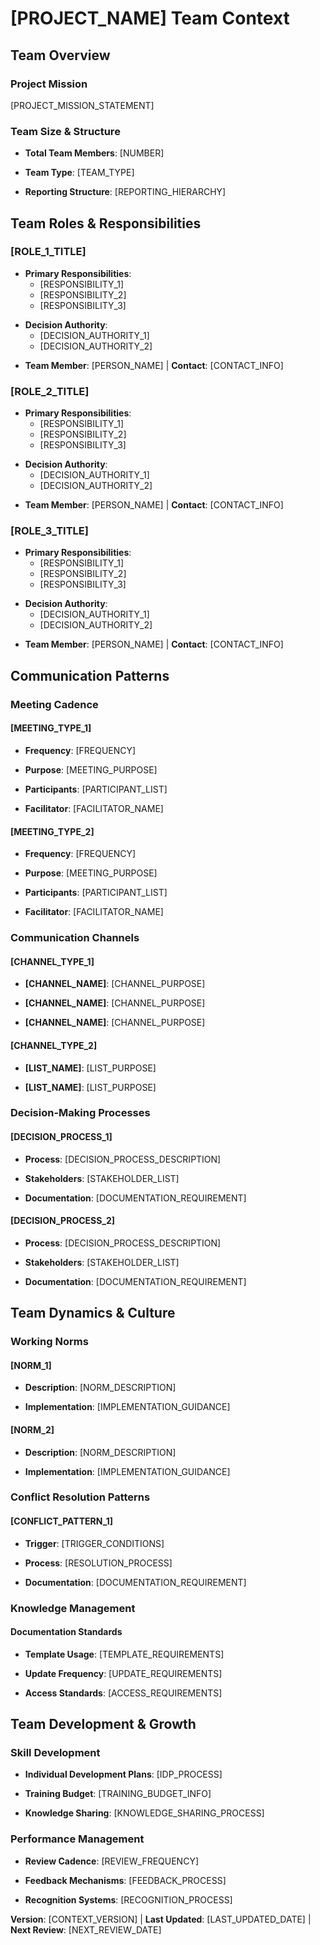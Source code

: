 # [PROJECT_NAME] Team Context
<!-- Example: Persona-Kit Team Context, TaskFlow Team Context, etc. -->

## Team Overview

### Project Mission
[PROJECT_MISSION_STATEMENT]
<!-- Example: Build a persona-driven development framework that enables teams to create more user-centered software through structured collaboration patterns -->

### Team Size & Structure
- **Total Team Members**: [NUMBER]
<!-- Example: 8 members -->

- **Team Type**: [TEAM_TYPE]
<!-- Example: Cross-functional product team, Distributed team, Co-located team -->

- **Reporting Structure**: [REPORTING_HIERARCHY]
<!-- Example: Flat hierarchy with product manager coordination, Matrix organization with dual reporting lines -->

## Team Roles & Responsibilities

### [ROLE_1_TITLE]
<!-- Example: Product Manager -->
- **Primary Responsibilities**:
  - [RESPONSIBILITY_1]
  - [RESPONSIBILITY_2]
  - [RESPONSIBILITY_3]
<!-- Example: Define product vision and strategy, Prioritize features based on user needs, Coordinate stakeholder communication -->

- **Decision Authority**:
  - [DECISION_AUTHORITY_1]
  - [DECISION_AUTHORITY_2]
<!-- Example: Final authority on feature prioritization, Veto power on technical architecture decisions -->

- **Team Member**: [PERSON_NAME] | **Contact**: [CONTACT_INFO]
<!-- Example: Sarah Johnson | sarah@company.com -->

### [ROLE_2_TITLE]
<!-- Example: Lead Developer -->
- **Primary Responsibilities**:
  - [RESPONSIBILITY_1]
  - [RESPONSIBILITY_2]
  - [RESPONSIBILITY_3]
<!-- Example: Technical architecture decisions, Code quality oversight, Developer mentoring -->

- **Decision Authority**:
  - [DECISION_AUTHORITY_1]
  - [DECISION_AUTHORITY_2]
<!-- Example: Technical implementation decisions, Code review approval authority -->

- **Team Member**: [PERSON_NAME] | **Contact**: [CONTACT_INFO]
<!-- Example: Alex Chen | alex@company.com -->

### [ROLE_3_TITLE]
<!-- Example: UX Designer -->
- **Primary Responsibilities**:
  - [RESPONSIBILITY_1]
  - [RESPONSIBILITY_2]
  - [RESPONSIBILITY_3]
<!-- Example: User research and persona development, Interface design and prototyping, Usability testing -->

- **Decision Authority**:
  - [DECISION_AUTHORITY_1]
  - [DECISION_AUTHORITY_2]
<!-- Example: UX design decisions, User research methodology approval -->

- **Team Member**: [PERSON_NAME] | **Contact**: [CONTACT_INFO]
<!-- Example: Maria Rodriguez | maria@company.com -->

## Communication Patterns

### Meeting Cadence

#### [MEETING_TYPE_1]
<!-- Example: Daily Standup -->
- **Frequency**: [FREQUENCY]
<!-- Example: Daily, 15 minutes -->
- **Purpose**: [MEETING_PURPOSE]
<!-- Example: Quick progress updates and blocker identification -->
- **Participants**: [PARTICIPANT_LIST]
<!-- Example: All team members -->
- **Facilitator**: [FACILITATOR_NAME]
<!-- Example: Scrum Master or rotating team member -->

#### [MEETING_TYPE_2]
<!-- Example: Weekly Planning -->
- **Frequency**: [FREQUENCY]
<!-- Example: Weekly, 60 minutes -->
- **Purpose**: [MEETING_PURPOSE]
<!-- Example: Sprint planning and backlog refinement -->
- **Participants**: [PARTICIPANT_LIST]
<!-- Example: Product manager, lead developer, UX designer -->
- **Facilitator**: [FACILITATOR_NAME]
<!-- Example: Product manager -->

### Communication Channels

#### [CHANNEL_TYPE_1]
<!-- Example: Slack Channels -->
- **[CHANNEL_NAME]**: [CHANNEL_PURPOSE]
<!-- Example: #general: General team announcements and discussions -->
- **[CHANNEL_NAME]**: [CHANNEL_PURPOSE]
<!-- Example: #development: Technical discussions and code reviews -->
- **[CHANNEL_NAME]**: [CHANNEL_PURPOSE]
<!-- Example: #design: UX/UI discussions and feedback -->

#### [CHANNEL_TYPE_2]
<!-- Example: Email Distribution Lists -->
- **[LIST_NAME]**: [LIST_PURPOSE]
<!-- Example: stakeholders@company.com: Weekly stakeholder updates -->
- **[LIST_NAME]**: [LIST_PURPOSE]
<!-- Example: team@company.com: Internal team communications -->

### Decision-Making Processes

#### [DECISION_PROCESS_1]
<!-- Example: Technical Architecture Decisions -->
- **Process**: [DECISION_PROCESS_DESCRIPTION]
<!-- Example: RFC (Request for Comments) process with 48-hour review period -->
- **Stakeholders**: [STAKEHOLDER_LIST]
<!-- Example: Lead developer, product manager, stakeholders -->
- **Documentation**: [DOCUMENTATION_REQUIREMENT]
<!-- Example: Decision recorded in technical-architecture-decision.md -->

#### [DECISION_PROCESS_2]
<!-- Example: Feature Prioritization -->
- **Process**: [DECISION_PROCESS_DESCRIPTION]
<!-- Example: Feature prioritization matrix with stakeholder input -->
- **Stakeholders**: [STAKEHOLDER_LIST]
<!-- Example: Product manager, UX designer, stakeholders -->
- **Documentation**: [DOCUMENTATION_REQUIREMENT]
<!-- Example: Decision recorded in feature-prioritization.md -->

## Team Dynamics & Culture

### Working Norms

#### [NORM_1]
<!-- Example: Remote-First Communication -->
- **Description**: [NORM_DESCRIPTION]
<!-- Example: All communication should be clear and accessible to remote team members -->
- **Implementation**: [IMPLEMENTATION_GUIDANCE]
<!-- Example: Use video for complex discussions, document decisions in writing -->

#### [NORM_2]
<!-- Example: Constructive Feedback Culture -->
- **Description**: [NORM_DESCRIPTION]
<!-- Example: Regular feedback sessions with focus on improvement -->
- **Implementation**: [IMPLEMENTATION_GUIDANCE]
<!-- Example: Weekly retrospective meetings, anonymous feedback collection -->

### Conflict Resolution Patterns

#### [CONFLICT_PATTERN_1]
<!-- Example: Interest-Based Negotiation -->
- **Trigger**: [TRIGGER_CONDITIONS]
<!-- Example: Disagreement on technical approach or design direction -->
- **Process**: [RESOLUTION_PROCESS]
<!-- Example: Focus on underlying interests, seek win-win solutions -->
- **Documentation**: [DOCUMENTATION_REQUIREMENT]
<!-- Example: Resolution recorded in interaction-history.md -->

### Knowledge Management

#### Documentation Standards
- **Template Usage**: [TEMPLATE_REQUIREMENTS]
<!-- Example: All patterns and workflows use approved templates -->
- **Update Frequency**: [UPDATE_REQUIREMENTS]
<!-- Example: Quarterly review of all team documentation -->
- **Access Standards**: [ACCESS_REQUIREMENTS]
<!-- Example: All team documentation accessible via shared drive -->

## Team Development & Growth

### Skill Development
- **Individual Development Plans**: [IDP_PROCESS]
<!-- Example: Quarterly skill assessments and development planning -->
- **Training Budget**: [TRAINING_BUDGET_INFO]
<!-- Example: Annual training budget per team member -->
- **Knowledge Sharing**: [KNOWLEDGE_SHARING_PROCESS]
<!-- Example: Monthly lunch-and-learn sessions -->

### Performance Management
- **Review Cadence**: [REVIEW_FREQUENCY]
<!-- Example: Quarterly performance reviews -->
- **Feedback Mechanisms**: [FEEDBACK_PROCESS]
<!-- Example: 360-degree feedback process -->
- **Recognition Systems**: [RECOGNITION_PROCESS]
<!-- Example: Monthly shout-outs and annual awards -->

**Version**: [CONTEXT_VERSION] | **Last Updated**: [LAST_UPDATED_DATE] | **Next Review**: [NEXT_REVIEW_DATE]
<!-- Example: Version: 1.2.0 | Last Updated: 2025-10-14 | Next Review: 2025-01-14 -->